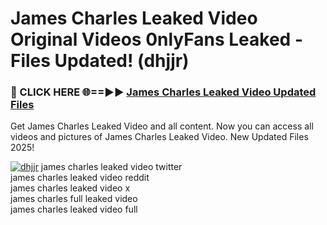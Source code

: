 # James Charles Leaked Video Original Videos 0nlyFans Leaked - Files Updated! (dhjjr)

<h3>🔴 CLICK HERE 🌐==►► <a href="https://tinyurl.com/3hn5wdd3" rel="nofollow">James Charles Leaked Video Updated Files</a></h3>

Get James Charles Leaked Video and all content. Now you can access all videos and pictures of James Charles Leaked Video. New Updated Files 2025!

[![dhjjr](https://i.imgur.com/4HnBqBT.gif)](https://tinyurl.com/3hn5wdd3)
james charles leaked video twitter<br>
james charles leaked video reddit<br>
james charles leaked video x<br>
james charles full leaked video<br>
james charles leaked video full